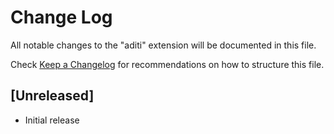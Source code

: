 # Change Log
All notable changes to the "aditi" extension will be documented in this file.

Check [Keep a Changelog](http://keepachangelog.com/) for recommendations on how to structure this file.

## [Unreleased]
- Initial release
